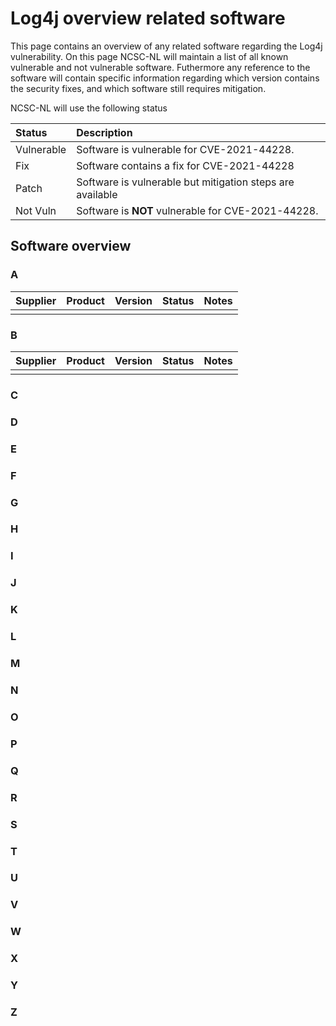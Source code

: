 # Log4j overview related software

This page contains an overview of any related software regarding the Log4j vulnerability. On this page NCSC-NL will maintain a list of all known vulnerable and not vulnerable software. Futhermore any reference to the software will contain specific information regarding which version contains the security fixes, and which software still requires mitigation.

NCSC-NL will use the following status 

| Status         | Description                  |
|:---------------|:-----------------------------|
| Vulnerable     | Software is vulnerable for CVE-2021-44228. |
| Fix            | Software contains a fix for CVE-2021-44228 |
| Patch          | Software is vulnerable but mitigation steps are available |
| Not Vuln     | Software is **NOT** vulnerable for CVE-2021-44228. |


## Software overview

### A

| Supplier        | Product         | Version         | Status          | Notes           |
|:----------------|:----------------|:---------------:|:---------------:|:----------------|
|                  									   ||||

### B

| Supplier        | Product         | Version         | Status          | Notes           |
|:----------------|:----------------|:---------------:|:---------------:|:----------------|
|                  									   ||||

### C

### D

### E

### F

### G

### H 

### I

### J

### K

### L

### M

### N

### O

### P

### Q

### R

### S

### T

### U 

### V

### W

### X

### Y

### Z




